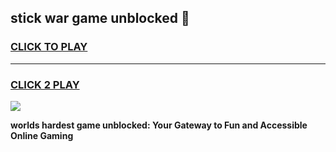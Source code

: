 
## stick war game unblocked 👋
<h3>
<a href="https://premium.freeplayer.one?title=stick_war_game_unblocked&ref=13F">CLICK TO PLAY</a></h3>
<hr>

<h3>
<a href="https://premium.freeplayer.one?title=stick_war_game_unblocked&ref=13F">CLICK 2 PLAY</a>
  
</h3>

<a href="https://premium.freeplayer.one?title=stick_war_game_unblocked&ref=12F/"><img src="https://clearcache.store/games.png"></a>


**worlds hardest game unblocked: Your Gateway to Fun and Accessible Online Gaming**
